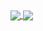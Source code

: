 
<a href="https://github.com/Lucas865">
  <img align="center" src="https://github-readme-stats.vercel.app/api?username=Lucas865&show_icons=true&theme=vue-dark" />
</a>
<a href="https://github.com/Lucas865">
  <img align="center" src="https://github-readme-stats.vercel.app/api/top-langs/?username=Lucas865&theme=vue-dark" />
</a>
